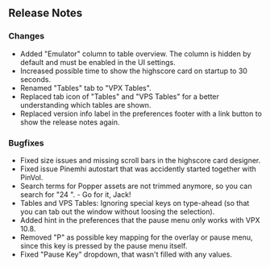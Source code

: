 ## Release Notes

### Changes

- Added "Emulator" column to table overview. The column is hidden by default and must be enabled in the UI settings.
- Increased possible time to show the highscore card on startup to 30 seconds.
- Renamed "Tables" tab to "VPX Tables".
- Replaced tab icon of "Tables" and "VPS Tables" for a better understanding which tables are shown.
- Replaced version info label in the preferences footer with a link button to show the release notes again.

### Bugfixes

- Fixed size issues and missing scroll bars in the highscore card designer.
- Fixed issue Pinemhi autostart that was accidently started together with PinVol.
- Search terms for Popper assets are not trimmed anymore, so you can search for "24 ". - Go for it, Jack!
- Tables and VPS Tables: Ignoring special keys on type-ahead (so that you can tab out the window without loosing the selection).
- Added hint in the preferences that the pause menu only works with VPX 10.8.
- Removed "P" as possible key mapping for the overlay or pause menu, since this key is pressed by the pause menu itself.
- Fixed "Pause Key" dropdown, that wasn't filled with any values.